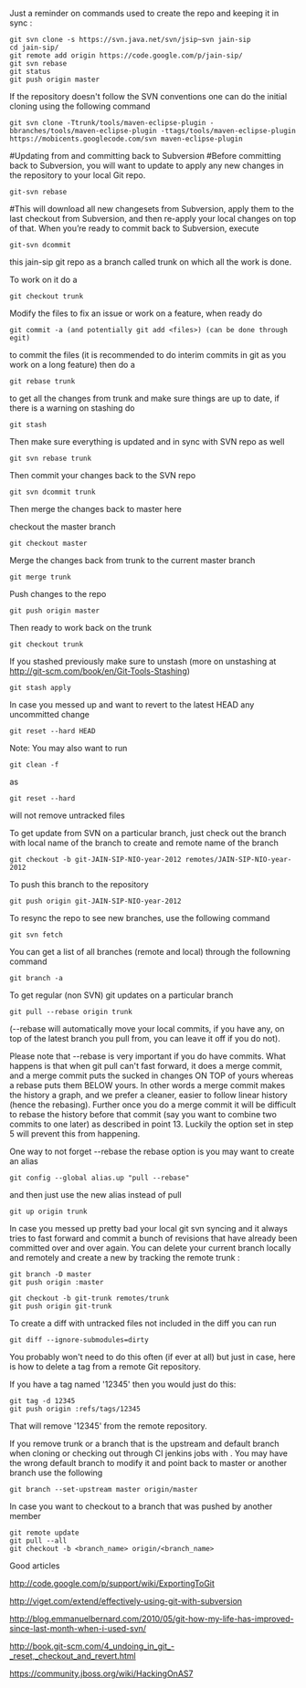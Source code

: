 Just a reminder on commands used to create the repo and keeping it in sync :

```
git svn clone -s https://svn.java.net/svn/jsip~svn jain-sip
cd jain-sip/
git remote add origin https://code.google.com/p/jain-sip/
git svn rebase
git status
git push origin master
```

If the repository doesn't follow the SVN conventions one can do the initial cloning using the following command
```
git svn clone -Ttrunk/tools/maven-eclipse-plugin -bbranches/tools/maven-eclipse-plugin -ttags/tools/maven-eclipse-plugin https://mobicents.googlecode.com/svn maven-eclipse-plugin
```

#Updating from and committing back to Subversion
#Before committing back to Subversion, you will want to update to apply any new changes in the repository to your local Git repo.

```
git-svn rebase
```

#This will download all new changesets from Subversion, apply them to the last checkout from Subversion, and then re-apply your local changes on top of that. When you’re ready to commit back to Subversion, execute

```
git-svn dcommit
```

this jain-sip git repo as a branch called trunk on which all the work is done.

To work on it do a

```
git checkout trunk
```

Modify the files to fix an issue or work on a feature, when ready do

```
git commit -a (and potentially git add <files>) (can be done through egit)
```


to commit the files (it is recommended to do interim commits in git as you work on a long feature) then do a

```
git rebase trunk 
```

to get all the changes from trunk and make sure things are up to date, if there is a warning on stashing do

```
git stash
```

Then make sure everything is updated and in sync with SVN repo as well

```
git svn rebase trunk
```

Then commit your changes back to the SVN repo

```
git svn dcommit trunk
```

Then merge the changes back to master here

checkout the master branch

```
git checkout master
```

Merge the changes back from trunk to the current master branch
```
git merge trunk
```

Push changes to the repo
```
git push origin master 
```

Then ready to work back on the trunk

```
git checkout trunk
```

If you stashed previously make sure to unstash (more on unstashing at http://git-scm.com/book/en/Git-Tools-Stashing)

```
git stash apply
```

In case you messed up and want to revert to the latest HEAD any uncommitted change

```
git reset --hard HEAD
```

Note: You may also want to run

```
git clean -f 
```

as

```
git reset --hard
```

will not remove untracked files

To get update from SVN on a particular branch, just check out the branch with local name of the branch to create and remote name of the branch

```
git checkout -b git-JAIN-SIP-NIO-year-2012 remotes/JAIN-SIP-NIO-year-2012
```

To push this branch to the repository

```
git push origin git-JAIN-SIP-NIO-year-2012
```

To resync the repo to see new branches, use the following command
```
git svn fetch
```

You can get a list of all branches (remote and local) through the followning command

```
git branch -a
```

To get regular (non SVN) git updates on a particular branch

```
git pull --rebase origin trunk
```

(--rebase will automatically move your local commits, if you have any, on top of the latest branch you pull from, you can leave it off if you do not).

Please note that --rebase is very important if you do have commits. What happens is that when git pull can't fast forward, it does a merge commit, and a merge commit puts the sucked in changes ON TOP of yours whereas a rebase puts them BELOW yours. In other words a merge commit makes the history a graph, and we prefer a cleaner, easier to follow linear history (hence the rebasing). Further once you do a merge commit it will be difficult to rebase the history before that commit (say you want to combine two commits to one later) as described in point 13. Luckily the option set in step 5 will prevent this from happening.

One way to not forget --rebase the rebase option is you may want to create an alias

```
git config --global alias.up "pull --rebase"
```

and then just use the new alias instead of pull

```
git up origin trunk
```


In case you messed up pretty bad your local git svn syncing and it always tries to fast forward and commit a bunch of revisions that have already been committed over and over again. You can delete your current branch locally and remotely and create a new by tracking the remote trunk :

```
git branch -D master
git push origin :master

git checkout -b git-trunk remotes/trunk
git push origin git-trunk
```

To create a diff with untracked files not included in the diff you can run

```
git diff --ignore-submodules=dirty
```

You probably won't need to do this often (if ever at all) but just in case, here is how to delete a tag from a remote Git repository.

If you have a tag named '12345' then you would just do this:

```
git tag -d 12345
git push origin :refs/tags/12345
```

That will remove '12345' from the remote repository.

If you remove trunk or a branch that is the upstream and default branch when cloning or checking out through CI jenkins jobs with . You may have the wrong default branch to modify it and point back to master or another branch use the following

```
git branch --set-upstream master origin/master
```


In case you want to checkout to a branch that was pushed by another member

```
git remote update
git pull --all
git checkout -b <branch_name> origin/<branch_name>
```

Good articles

http://code.google.com/p/support/wiki/ExportingToGit

http://viget.com/extend/effectively-using-git-with-subversion

http://blog.emmanuelbernard.com/2010/05/git-how-my-life-has-improved-since-last-month-when-i-used-svn/

http://book.git-scm.com/4_undoing_in_git_-_reset,_checkout_and_revert.html

https://community.jboss.org/wiki/HackingOnAS7